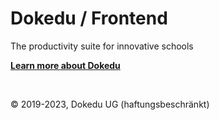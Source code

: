 # Dokedu / Frontend

The productivity suite for innovative schools

**[Learn more about Dokedu](https://dokedu.org)**

<br />

© 2019-2023, Dokedu UG (haftungsbeschränkt)
